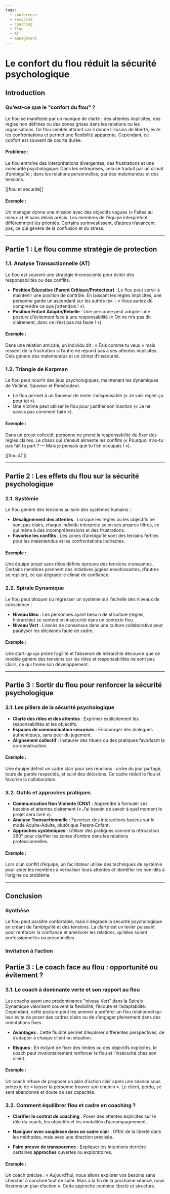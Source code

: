 ```yaml
---
tags:
  - conference
  - sécurité
  - coaching
  - flou
  - AT
  - management
---
```


# Le confort du flou réduit la sécurité psychologique

## Introduction

### Qu’est-ce que le "confort du flou" ?
Le flou se manifeste par un manque de clarté : des attentes implicites, des règles non définies ou des zones grises dans les relations ou les organisations. Ce flou semble attirant car il donne l’illusion de liberté, évite les confrontations et permet une flexibilité apparente. Cependant, ce confort est souvent de courte durée.

#### Problème :
Le flou entraîne des interprétations divergentes, des frustrations et une insécurité psychologique. Dans les entreprises, cela se traduit par un climat d’ambiguïté ; dans les relations personnelles, par des malentendus et des tensions.

[[flou et securité]]

#### Exemple :
Un manager donne une mission avec des objectifs vagues (« Faites au mieux ») et sans délais précis. Les membres de l’équipe interprètent différemment les priorités. Certains surinvestissent, d’autres n’avancent pas, ce qui génère de la confusion et du stress.

---

## Partie 1 : Le flou comme stratégie de protection

### 1.1. **Analyse Transactionnelle (AT)**
Le flou est souvent une stratégie inconsciente pour éviter des responsabilités ou des conflits.
- **Position Éducative (Parent Critique/Protecteur)** : Le flou peut servir à maintenir une position de contrôle. En laissant les règles implicites, une personne garde un ascendant sur les autres (ex. : « Vous auriez dû comprendre ce que j’attendais ! »).
- **Position Enfant Adapté/Rebelle** : Une personne peut adopter une posture d’évitement face à une responsabilité (« On ne m’a pas dit clairement, donc ce n’est pas ma faute ! »).

#### Exemple :
Dans une relation amicale, un individu dit : « Fais comme tu veux » mais ressent de la frustration si l’autre ne répond pas à ses attentes implicites. Cela génère des malentendus et un climat d’insécurité.

### 1.2. **Triangle de Karpman**
Le flou peut nourrir des jeux psychologiques, maintenant les dynamiques de Victime, Sauveur et Persécuteur.
- Le flou permet à un Sauveur de rester indispensable (« Je vais régler ça pour toi »).
- Une Victime peut utiliser le flou pour justifier son inaction (« Je ne savais pas comment faire »).

#### Exemple :
Dans un projet collectif, personne ne prend la responsabilité de fixer des règles claires. Le chaos qui s’ensuit alimente les conflits (« Pourquoi n’as-tu pas fait ta part ? — Mais je pensais que tu t’en occupais ! »).

[[flou AT]]

---

## Partie 2 : Les effets du flou sur la sécurité psychologique

### 2.1. **Systémie**
Le flou génère des tensions au sein des systèmes humains :
- **Désalignement des attentes** : Lorsque les règles ou les objectifs ne sont pas clairs, chaque individu interprète selon ses propres filtres, ce qui mène à des incompréhensions et des frustrations.
- **Favorise les conflits** : Les zones d’ambiguïté sont des terrains fertiles pour les malentendus et les confrontations indirectes.

#### Exemple :
Une équipe projet sans rôles définis éprouve des tensions croissantes. Certains membres prennent des initiatives jugées envahissantes, d’autres se replient, ce qui dégrade le climat de confiance.

### 2.2. **Spirale Dynamique**
Le flou peut bloquer ou régresser un système sur l’échelle des niveaux de conscience :
- **Niveau Bleu** : Les personnes ayant besoin de structure (règles, hiérarchie) se sentent en insécurité dans un contexte flou.
- **Niveau Vert** : L’excès de consensus dans une culture collaborative peut paralyser les décisions faute de cadre.

#### Exemple :
Une start-up qui prône l’agilité et l’absence de hiérarchie découvre que ce modèle génère des tensions car les rôles et responsabilités ne sont pas clairs, ce qui freine son développement.

---

## Partie 3 : Sortir du flou pour renforcer la sécurité psychologique

### 3.1. **Les piliers de la sécurité psychologique**
- **Clarté des rôles et des attentes** : Exprimer explicitement les responsabilités et les objectifs.
- **Espaces de communication sécurisés** : Encourager des dialogues authentiques, sans peur du jugement.
- **Alignement collectif** : Instaurer des rituels ou des pratiques favorisant la co-construction.

#### Exemple :
Une équipe définit un cadre clair pour ses réunions : ordre du jour partagé, tours de parole respectés, et suivi des décisions. Ce cadre réduit le flou et favorise la collaboration.

### 3.2. **Outils et approches pratiques**
- **Communication Non Violente (CNV)** : Apprendre à formuler ses besoins et attentes clairement (« J’ai besoin de savoir à quel moment le projet sera livré »).
- **Analyse Transactionnelle** : Favoriser des interactions basées sur le mode Adulte-Adulte, plutôt que Parent-Enfant.
- **Approches systémiques** : Utiliser des pratiques comme la rétroaction 360° pour clarifier les zones d’ombre dans les relations professionnelles.

#### Exemple :
Lors d’un conflit d’équipe, un facilitateur utilise des techniques de systémie pour aider les membres à verbaliser leurs attentes et identifier les non-dits à l’origine du problème.

---

## Conclusion

### Synthèse
Le flou peut paraître confortable, mais il dégrade la sécurité psychologique en créant de l’ambiguïté et des tensions. La clarté est un levier puissant pour renforcer la confiance et améliorer les relations, qu’elles soient professionnelles ou personnelles.

### Invitation à l’action



## Partie 3 : Le coach face au flou : opportunité ou évitement ?

### 3.1. **Le coach à dominante verte et son rapport au flou**

Les coachs ayant une prédominance "niveau Vert" dans la Spirale Dynamique valorisent souvent la flexibilité, l’écoute et l’adaptabilité. Cependant, cette posture peut les amener à préférer un flou relationnel qui leur évite de poser des cadres clairs ou de s’engager pleinement dans des orientations fixes.

- **Avantages** : Cette fluidité permet d’explorer différentes perspectives, de s’adapter à chaque client ou situation.
    
- **Risques** : En évitant de fixer des limites ou des objectifs explicites, le coach peut involontairement renforcer le flou et l’insécurité chez son client.
    

#### Exemple :

Un coach refuse de proposer un plan d’action clair après une séance sous prétexte de « laisser la personne trouver son chemin ». Le client, perdu, se sent abandonné et doute de ses capacités.

### 3.2. **Comment équilibrer flou et cadre en coaching ?**

- **Clarifier le contrat de coaching** : Poser des attentes explicites sur le rôle du coach, les objectifs et les modalités d’accompagnement.
    
- **Naviguer avec souplesse dans un cadre clair** : Offrir de la liberté dans les méthodes, mais avec une direction précisée.
    
- **Faire preuve de transparence** : Expliquer les intentions derrière certaines **approches** ouvertes ou exploratoires.
    

#### Exemple :

Un coach précise : « Aujourd’hui, nous allons explorer vos besoins sans chercher à conclure tout de suite. Mais à la fin de la prochaine séance, nous fixerons un plan d’action ». Cette approche combine liberté et structure.